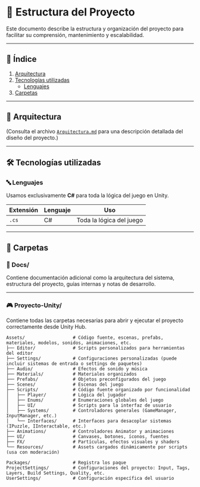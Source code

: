 # 📁 Estructura del Proyecto

Este documento describe la estructura y organización del proyecto para facilitar su comprensión, mantenimiento y escalabilidad.

---

## 📑 Índice

1. [Arquitectura](#arquitectura)
2. [Tecnologías utilizadas](#tecnologías-utilizadas)
   - [Lenguajes](#lenguajes)
3. [Carpetas](#carpetas)

---

## 🧱 Arquitectura

(Consulta el archivo [`Arquitectura.md`](./Arquitectura.md) para una descripción detallada del diseño del proyecto.)

---

## 🛠️ Tecnologías utilizadas

### 🔤 Lenguajes

Usamos exclusivamente **C#** para toda la lógica del juego en Unity.

| Extensión | Lenguaje | Uso                          |
|-----------|----------|-------------------------------|
| `.cs`     | C#       | Toda la lógica del juego      |

---

## 📂 Carpetas

### 📄 Docs/

Contiene documentación adicional como la arquitectura del sistema, estructura del proyecto, guías internas y notas de desarrollo.

---

### 🎮 Proyecto-Unity/

Contiene todas las carpetas necesarias para abrir y ejecutar el proyecto correctamente desde Unity Hub.

```text
Assets/                  # Código fuente, escenas, prefabs, materiales, modelos, sonidos, animaciones, etc.
├── Editor/              # Scripts personalizados para herramientas del editor
├── Settings/            # Configuraciones personalizadas (puede incluir sistemas de entrada o settings de paquetes)
├── Audio/               # Efectos de sonido y música
├── Materials/           # Materiales organizados
├── Prefabs/             # Objetos preconfigurados del juego
├── Scenes/              # Escenas del juego
├── Scripts/             # Código fuente organizado por funcionalidad
│   ├── Player/          # Lógica del jugador
│   ├── Enums/           # Enumeraciones globales del juego
│   ├── UI/              # Scripts para la interfaz de usuario
│   ├── Systems/         # Controladores generales (GameManager, InputManager, etc.)
│   └── Interfaces/      # Interfaces para desacoplar sistemas (IPuzzle, IInteractable, etc.)
├── Animations/          # Controladores Animator y animaciones
├── UI/                  # Canvases, botones, íconos, fuentes
├── FX/                  # Partículas, efectos visuales y shaders
└── Resources/           # Assets cargados dinámicamente por scripts (usa con moderación)

Packages/                # Registra los paque
ProjectSettings/         # Configuraciones del proyecto: Input, Tags, Layers, Build Settings, Quality, etc.
UserSettings/            # Configuración específica del usuario 
